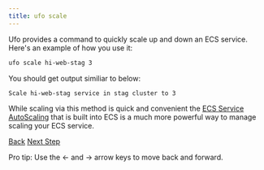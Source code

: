 ```yaml
---
title: ufo scale
---
```


Ufo provides a command to quickly scale up and down an ECS service. Here's an example of how you use it:

```sh
ufo scale hi-web-stag 3
```

You should get output similiar to below:

```sh
Scale hi-web-stag service in stag cluster to 3
```

While scaling via this method is quick and convenient the [ECS Service AutoScaling](http://docs.aws.amazon.com/AmazonECS/latest/developerguide/service-auto-scaling.html) that is built into ECS is a much more powerful way to manage scaling your ECS service.

<a id="prev" class="btn btn-basic" href="{% link _docs/ufo-ships.md %}">Back</a>
<a id="next" class="btn btn-primary" href="{% link _docs/ufo-destroy.md %}">Next Step</a>
<p class="keyboard-tip">Pro tip: Use the <- and -> arrow keys to move back and forward.</p>

